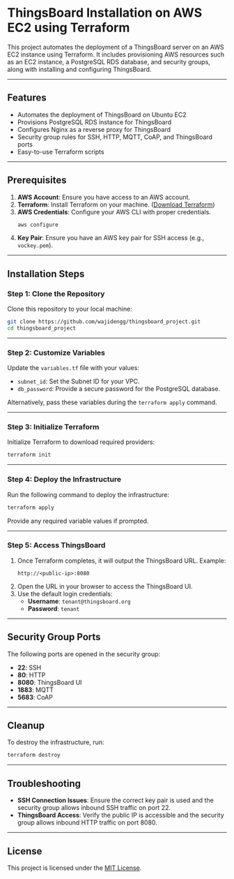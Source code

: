 # ThingsBoard Installation on AWS EC2 using Terraform

This project automates the deployment of a ThingsBoard server on an AWS EC2 instance using Terraform. It includes provisioning AWS resources such as an EC2 instance, a PostgreSQL RDS database, and security groups, along with installing and configuring ThingsBoard.

---

## Features

- Automates the deployment of ThingsBoard on Ubuntu EC2
- Provisions PostgreSQL RDS instance for ThingsBoard
- Configures Nginx as a reverse proxy for ThingsBoard
- Security group rules for SSH, HTTP, MQTT, CoAP, and ThingsBoard ports
- Easy-to-use Terraform scripts

---

## Prerequisites

1. **AWS Account**: Ensure you have access to an AWS account.
2. **Terraform**: Install Terraform on your machine. ([Download Terraform](https://www.terraform.io/downloads))
3. **AWS Credentials**: Configure your AWS CLI with proper credentials.
   ```bash
   aws configure
   ```
4. **Key Pair**: Ensure you have an AWS key pair for SSH access (e.g., `vockey.pem`).

---

## Installation Steps

### Step 1: Clone the Repository
Clone this repository to your local machine:
```bash
git clone https://github.com/wajidengg/thingsboard_project.git
cd thingsboard_project
```

---

### Step 2: Customize Variables
Update the `variables.tf` file with your values:
- `subnet_id`: Set the Subnet ID for your VPC.
- `db_password`: Provide a secure password for the PostgreSQL database.

Alternatively, pass these variables during the `terraform apply` command.

---

### Step 3: Initialize Terraform
Initialize Terraform to download required providers:
```bash
terraform init
```

---

### Step 4: Deploy the Infrastructure
Run the following command to deploy the infrastructure:
```bash
terraform apply
```

Provide any required variable values if prompted.

---

### Step 5: Access ThingsBoard
1. Once Terraform completes, it will output the ThingsBoard URL. Example:
   ```
   http://<public-ip>:8080
   ```
2. Open the URL in your browser to access the ThingsBoard UI.
3. Use the default login credentials:
   - **Username**: `tenant@thingsboard.org`
   - **Password**: `tenant`

---

## Security Group Ports

The following ports are opened in the security group:
- **22**: SSH
- **80**: HTTP 
- **8080**: ThingsBoard UI
- **1883**: MQTT
- **5683**: CoAP

---

## Cleanup
To destroy the infrastructure, run:
```bash
terraform destroy
```

---

## Troubleshooting

- **SSH Connection Issues**: Ensure the correct key pair is used and the security group allows inbound SSH traffic on port 22.
- **ThingsBoard Access**: Verify the public IP is accessible and the security group allows inbound HTTP traffic on port 8080.

---

## License

This project is licensed under the [MIT License](LICENSE).

```
